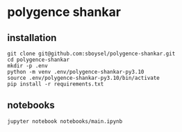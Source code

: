 # polygence shankar

## installation

```
git clone git@github.com:sboysel/polygence-shankar.git
cd polygence-shankar
mkdir -p .env
python -m venv .env/polygence-shankar-py3.10
source .env/polygence-shankar-py3.10/bin/activate
pip install -r requirements.txt
```
## notebooks

```
jupyter notebook notebooks/main.ipynb
```
